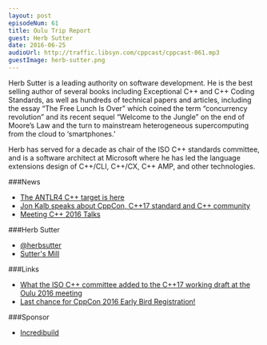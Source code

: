 ```yaml
---
layout: post
episodeNum: 61
title: Oulu Trip Report
guest: Herb Sutter
date: 2016-06-25
audioUrl: http://traffic.libsyn.com/cppcast/cppcast-061.mp3
guestImage: herb-sutter.png
---
```


Herb Sutter is a leading authority on software development. He is the best selling author of several books including Exceptional C++ and C++ Coding Standards, as well as hundreds of technical papers and articles, including the essay “The Free Lunch Is Over” which coined the term “concurrency revolution” and its recent sequel “Welcome to the Jungle” on the end of Moore’s Law and the turn to mainstream heterogeneous supercomputing from the cloud to ‘smartphones.’

Herb has served for a decade as chair of the ISO C++ standards committee, and is a software architect at Microsoft where he has led the language extensions design of C++/CLI, C++/CX, C++ AMP, and other technologies.


###News

 - [The ANTLR4 C++ target is here](http://www.soft-gems.net/index.php/tools/49-the-antlr4-c-target-is-here)
 - [Jon Kalb speaks about CppCon, C++17 standard and C++ community](https://blog.jetbrains.com/clion/2016/06/jon-kalb-speaks-about-cppcon-cpp17-and-cpp-community/)
 - [Meeting C++ 2016 Talks](http://meetingcpp.com/index.php/talks16.html)
 
###Herb Sutter

 - [@herbsutter](https://twitter.com/herbsutter)
 - [Sutter's Mill](https://herbsutter.com/)
 
###Links

 - [What the ISO C++ committee added to the C++17 working draft at the Oulu 2016 meeting](https://www.reddit.com/r/cpp/comments/4pmlpz/what_the_iso_c_committee_added_to_the_c17_working/)
 - [Last chance for CppCon 2016 Early Bird Registration!](http://cppcon.org/regopen2016/)

###Sponsor

- [Incredibuild](https://www.incredibuild.com/cppoffer)

